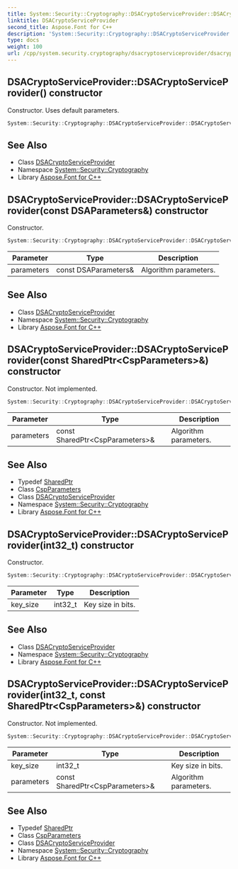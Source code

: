 ```yaml
---
title: System::Security::Cryptography::DSACryptoServiceProvider::DSACryptoServiceProvider constructor
linktitle: DSACryptoServiceProvider
second_title: Aspose.Font for C++
description: 'System::Security::Cryptography::DSACryptoServiceProvider::DSACryptoServiceProvider constructor. Constructor. Uses default parameters in C++.'
type: docs
weight: 100
url: /cpp/system.security.cryptography/dsacryptoserviceprovider/dsacryptoserviceprovider/
---
```

## DSACryptoServiceProvider::DSACryptoServiceProvider() constructor


Constructor. Uses default parameters.

```cpp
System::Security::Cryptography::DSACryptoServiceProvider::DSACryptoServiceProvider()
```

## See Also

* Class [DSACryptoServiceProvider](../)
* Namespace [System::Security::Cryptography](../../)
* Library [Aspose.Font for C++](../../../)
## DSACryptoServiceProvider::DSACryptoServiceProvider(const DSAParameters\&) constructor


Constructor.

```cpp
System::Security::Cryptography::DSACryptoServiceProvider::DSACryptoServiceProvider(const DSAParameters &parameters)
```


| Parameter | Type | Description |
| --- | --- | --- |
| parameters | const DSAParameters\& | Algorithm parameters. |

## See Also

* Class [DSACryptoServiceProvider](../)
* Namespace [System::Security::Cryptography](../../)
* Library [Aspose.Font for C++](../../../)
## DSACryptoServiceProvider::DSACryptoServiceProvider(const SharedPtr\<CspParameters\>\&) constructor


Constructor. Not implemented.

```cpp
System::Security::Cryptography::DSACryptoServiceProvider::DSACryptoServiceProvider(const SharedPtr<CspParameters> &parameters)
```


| Parameter | Type | Description |
| --- | --- | --- |
| parameters | const SharedPtr\<CspParameters\>\& | Algorithm parameters. |

## See Also

* Typedef [SharedPtr](../../../system/sharedptr/)
* Class [CspParameters](../../cspparameters/)
* Class [DSACryptoServiceProvider](../)
* Namespace [System::Security::Cryptography](../../)
* Library [Aspose.Font for C++](../../../)
## DSACryptoServiceProvider::DSACryptoServiceProvider(int32_t) constructor


Constructor.

```cpp
System::Security::Cryptography::DSACryptoServiceProvider::DSACryptoServiceProvider(int32_t key_size)
```


| Parameter | Type | Description |
| --- | --- | --- |
| key_size | int32_t | Key size in bits. |

## See Also

* Class [DSACryptoServiceProvider](../)
* Namespace [System::Security::Cryptography](../../)
* Library [Aspose.Font for C++](../../../)
## DSACryptoServiceProvider::DSACryptoServiceProvider(int32_t, const SharedPtr\<CspParameters\>\&) constructor


Constructor. Not implemented.

```cpp
System::Security::Cryptography::DSACryptoServiceProvider::DSACryptoServiceProvider(int32_t key_size, const SharedPtr<CspParameters> &parameters)
```


| Parameter | Type | Description |
| --- | --- | --- |
| key_size | int32_t | Key size in bits. |
| parameters | const SharedPtr\<CspParameters\>\& | Algorithm parameters. |

## See Also

* Typedef [SharedPtr](../../../system/sharedptr/)
* Class [CspParameters](../../cspparameters/)
* Class [DSACryptoServiceProvider](../)
* Namespace [System::Security::Cryptography](../../)
* Library [Aspose.Font for C++](../../../)
